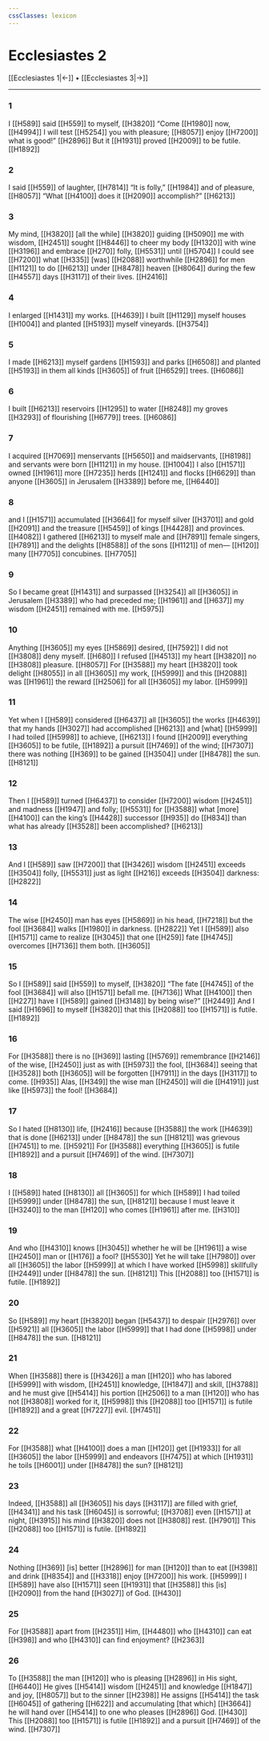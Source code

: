 ```yaml
---
cssClasses: lexicon
---
```


# Ecclesiastes 2

[[Ecclesiastes 1|←]] • [[Ecclesiastes 3|→]]

---

### 1
I [[H589]] said [[H559]] to myself, [[H3820]] “Come [[H1980]] now, [[H4994]] I will test [[H5254]] you with pleasure; [[H8057]] enjoy [[H7200]] what is good!” [[H2896]] But it [[H1931]] proved [[H2009]] to be futile. [[H1892]]

### 2
I said [[H559]] of laughter, [[H7814]] “It is folly,” [[H1984]] and of pleasure, [[H8057]] “What [[H4100]] does it [[H2090]] accomplish?” [[H6213]]

### 3
My mind, [[H3820]] [all the while] [[H3820]] guiding [[H5090]] me with wisdom, [[H2451]] sought [[H8446]] to cheer my body [[H1320]] with wine [[H3196]] and embrace [[H270]] folly, [[H5531]] until [[H5704]] I could see [[H7200]] what [[H335]] [was] [[H2088]] worthwhile [[H2896]] for men [[H1121]] to do [[H6213]] under [[H8478]] heaven [[H8064]] during the few [[H4557]] days [[H3117]] of their lives. [[H2416]]

### 4
I enlarged [[H1431]] my works. [[H4639]] I built [[H1129]] myself  houses [[H1004]] and planted [[H5193]] myself  vineyards. [[H3754]]

### 5
I made [[H6213]] myself  gardens [[H1593]] and parks [[H6508]] and planted [[H5193]] in them  all kinds [[H3605]] of fruit [[H6529]] trees. [[H6086]]

### 6
I built [[H6213]] reservoirs [[H1295]] to water [[H8248]] my groves [[H3293]] of flourishing [[H6779]] trees. [[H6086]]

### 7
I acquired [[H7069]] menservants [[H5650]] and maidservants, [[H8198]] and servants were born [[H1121]] in my house. [[H1004]] I also [[H1571]] owned [[H1961]] more [[H7235]] herds [[H1241]] and flocks [[H6629]] than anyone [[H3605]] in Jerusalem [[H3389]] before me, [[H6440]]

### 8
and I [[H1571]] accumulated [[H3664]] for myself  silver [[H3701]] and gold [[H2091]] and the treasure [[H5459]] of kings [[H4428]] and provinces. [[H4082]] I gathered [[H6213]] to myself  male and [[H7891]] female singers, [[H7891]] and the delights [[H8588]] of the sons [[H1121]] of men— [[H120]] many [[H7705]] concubines. [[H7705]]

### 9
So I became great [[H1431]] and surpassed [[H3254]] all [[H3605]] in Jerusalem [[H3389]] who had preceded me; [[H1961]] and [[H637]] my wisdom [[H2451]] remained with me. [[H5975]]

### 10
Anything [[H3605]] my eyes [[H5869]] desired, [[H7592]] I did not [[H3808]] deny myself. [[H680]] I refused [[H4513]] my heart [[H3820]] no [[H3808]] pleasure. [[H8057]] For [[H3588]] my heart [[H3820]] took delight [[H8055]] in all [[H3605]] my work, [[H5999]] and this [[H2088]] was [[H1961]] the reward [[H2506]] for all [[H3605]] my labor. [[H5999]]

### 11
Yet when I [[H589]] considered [[H6437]] all [[H3605]] the works [[H4639]] that my hands [[H3027]] had accomplished [[H6213]] and [what] [[H5999]] I had toiled [[H5998]] to achieve, [[H6213]] I found [[H2009]] everything [[H3605]] to be futile, [[H1892]] a pursuit [[H7469]] of the wind; [[H7307]] there was nothing [[H369]] to be gained [[H3504]] under [[H8478]] the sun. [[H8121]]

### 12
Then I [[H589]] turned [[H6437]] to consider [[H7200]] wisdom [[H2451]] and madness [[H1947]] and folly; [[H5531]] for [[H3588]] what [more] [[H4100]] can the king’s [[H4428]] successor [[H935]] do [[H834]] than what has already [[H3528]] been accomplished? [[H6213]]

### 13
And I [[H589]] saw [[H7200]] that [[H3426]] wisdom [[H2451]] exceeds [[H3504]] folly, [[H5531]] just as light [[H216]] exceeds [[H3504]] darkness: [[H2822]]

### 14
The wise [[H2450]] man has eyes [[H5869]] in his head, [[H7218]] but the fool [[H3684]] walks [[H1980]] in darkness. [[H2822]] Yet I [[H589]] also [[H1571]] came to realize [[H3045]] that one [[H259]] fate [[H4745]] overcomes [[H7136]] them both. [[H3605]]

### 15
So I [[H589]] said [[H559]] to myself, [[H3820]] “The fate [[H4745]] of the fool [[H3684]] will also [[H1571]] befall me. [[H7136]] What [[H4100]] then [[H227]] have I [[H589]] gained [[H3148]] by being wise?” [[H2449]] And I said [[H1696]] to myself [[H3820]] that this [[H2088]] too [[H1571]] is futile. [[H1892]]

### 16
For [[H3588]] there is no [[H369]] lasting [[H5769]] remembrance [[H2146]] of the wise, [[H2450]] just as with [[H5973]] the fool, [[H3684]] seeing that [[H3528]] both [[H3605]] will be forgotten [[H7911]] in the days [[H3117]] to come. [[H935]] Alas, [[H349]] the wise man [[H2450]] will die [[H4191]] just like [[H5973]] the fool! [[H3684]]

### 17
So I hated [[H8130]] life, [[H2416]] because [[H3588]] the work [[H4639]] that is done [[H6213]] under [[H8478]] the sun [[H8121]] was grievous [[H7451]] to me. [[H5921]] For [[H3588]] everything [[H3605]] is futile [[H1892]] and a pursuit [[H7469]] of the wind. [[H7307]]

### 18
I [[H589]] hated [[H8130]] all [[H3605]] for which [[H589]] I had toiled [[H5999]] under [[H8478]] the sun, [[H8121]] because I must leave it [[H3240]] to the man [[H120]] who comes [[H1961]] after me. [[H310]]

### 19
And who [[H4310]] knows [[H3045]] whether he will be [[H1961]] a wise [[H2450]] man or [[H176]] a fool? [[H5530]] Yet he will take [[H7980]] over all [[H3605]] the labor [[H5999]] at which I have worked [[H5998]] skillfully [[H2449]] under [[H8478]] the sun. [[H8121]] This [[H2088]] too [[H1571]] is futile. [[H1892]]

### 20
So [[H589]] my heart [[H3820]] began [[H5437]] to despair [[H2976]] over [[H5921]] all [[H3605]] the labor [[H5999]] that I had done [[H5998]] under [[H8478]] the sun. [[H8121]]

### 21
When [[H3588]] there is [[H3426]] a man [[H120]] who has labored [[H5999]] with wisdom, [[H2451]] knowledge, [[H1847]] and skill, [[H3788]] and he must give [[H5414]] his portion [[H2506]] to a man [[H120]] who has not [[H3808]] worked for it, [[H5998]] this [[H2088]] too [[H1571]] is futile [[H1892]] and a great [[H7227]] evil. [[H7451]]

### 22
For [[H3588]] what [[H4100]] does a man [[H120]] get [[H1933]] for all [[H3605]] the labor [[H5999]] and endeavors [[H7475]] at which [[H1931]] he toils [[H6001]] under [[H8478]] the sun? [[H8121]]

### 23
Indeed, [[H3588]] all [[H3605]] his days [[H3117]] are filled with grief, [[H4341]] and his task [[H6045]] is sorrowful; [[H3708]] even [[H1571]] at night, [[H3915]] his mind [[H3820]] does not [[H3808]] rest. [[H7901]] This [[H2088]] too [[H1571]] is futile. [[H1892]]

### 24
Nothing [[H369]] [is] better [[H2896]] for man [[H120]] than to eat [[H398]] and drink [[H8354]] and [[H3318]] enjoy [[H7200]] his work. [[H5999]] I [[H589]] have also [[H1571]] seen [[H1931]] that [[H3588]] this [is] [[H2090]] from the hand [[H3027]] of God. [[H430]]

### 25
For [[H3588]] apart from [[H2351]] Him, [[H4480]] who [[H4310]] can eat [[H398]] and who [[H4310]] can find enjoyment? [[H2363]]

### 26
To [[H3588]] the man [[H120]] who is pleasing [[H2896]] in His sight, [[H6440]] He gives [[H5414]] wisdom [[H2451]] and knowledge [[H1847]] and joy, [[H8057]] but to the sinner [[H2398]] He assigns [[H5414]] the task [[H6045]] of gathering [[H622]] and accumulating [that which] [[H3664]] he will hand over [[H5414]] to one who pleases [[H2896]] God. [[H430]] This [[H2088]] too [[H1571]] is futile [[H1892]] and a pursuit [[H7469]] of the wind. [[H7307]]

